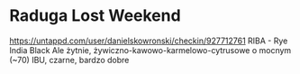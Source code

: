 # Raduga Lost Weekend
https://untappd.com/user/danielskowronski/checkin/927712761
RIBA - Rye India Black Ale żytnie, żywiczno-kawowo-karmelowo-cytrusowe o mocnym (~70) IBU, czarne, bardzo dobre
